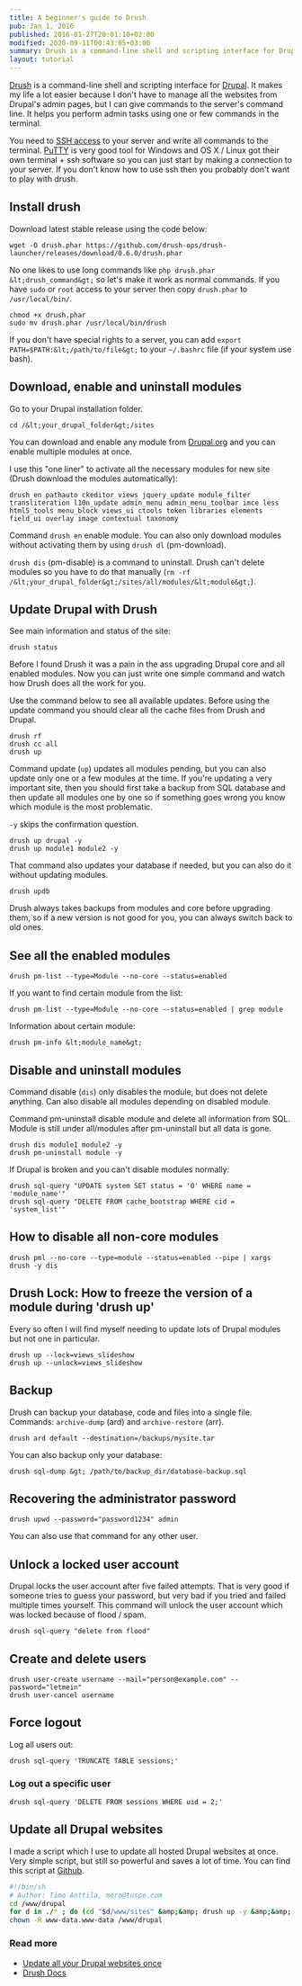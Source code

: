 ```yaml
---
title: A beginner's guide to Drush
pub: Jan 1, 2016
published: 2016-01-27T20:01:10+02:00
modified: 2020-09-11T00:43:05+03:00
summary: Drush is a command-line shell and scripting interface for Drupal. This tutorial help you understand how Drush works and how it makes your life easier.
layout: tutorial
---
```


<a href="https://www.drush.org/" rel="noopener" target="_blank">Drush</a> is a command-line shell and scripting interface for <a href="https://www.drupal.org/" rel="noopener" target="_blank">Drupal</a>. It makes my life a lot easier because I don't have to manage all the websites from Drupal's admin pages, but I can give commands to the server's command line. It helps you perform admin tasks using one or few commands in the terminal.

You need to <a href="https://en.wikipedia.org/wiki/Secure_Shell" rel="noopener" target="_blank" title="Wikipedia: Secure Shell">SSH access</a> to your server and write all commands to the terminal. <a href="https://www.chiark.greenend.org.uk/~sgtatham/putty/" rel="noopener" target="_blank">PuTTY</a> is very good tool for Windows and OS X / Linux got their own terminal + ssh software so you can just start by making a connection to your server. If you don't know how to use ssh then you probably don't want to play with drush.

## Install drush

Download latest stable release using the code below:

```Shell
wget -O drush.phar https://github.com/drush-ops/drush-launcher/releases/download/0.6.0/drush.phar
```

No one likes to use long commands like `php drush.phar &lt;drush_command&gt;` so let's make it work as normal commands. If you have `sudo` or `root` access to your server then copy `drush.phar` to `/usr/local/bin/`.

```Shell
chmod +x drush.phar
sudo mv drush.phar /usr/local/bin/drush
```

If you don't have special rights to a server, you can add `export PATH=$PATH:&lt;/path/to/file&gt;` to your `~/.bashrc` file (if your system use bash).

## Download, enable and uninstall modules

Go to your Drupal installation folder.

```Shell
cd /&lt;your_drupal_folder&gt;/sites
```

You can download and enable any module from <a href="https://www.drupal.org/project/project_module" rel="noopener" target="_blank" title="Official Drupal Modules">Drupal.org</a> and you can enable multiple modules at once.

I use this "one liner" to activate all the necessary modules for new site (Drush download the modules automatically):

```Shell
drush en pathauto ckeditor views jquery_update module_filter transliteration l10n_update admin_menu admin_menu_toolbar imce less html5_tools menu_block views_ui ctools token libraries elements field_ui overlay image contextual taxonomy
```

Command `drush en` enable module. You can also only download modules without activating them by using `drush dl` (pm-download).

`drush dis` (pm-disable) is a command to uninstall. Drush can't delete modules so you have to do that manually (`rm -rf /&lt;your_drupal_folder&gt;/sites/all/modules/&lt;module&gt;`).

## Update Drupal with Drush

See main information and status of the site:

```Shell
drush status
```

Before I found Drush it was a pain in the ass upgrading Drupal core and all enabled modules. Now you can just write one simple command and watch how Drush does all the work for you.

Use the command below to see all available updates. Before using the update command you should clear all the cache files from Drush and Drupal.

```Shell
drush rf
drush cc all
drush up
```

Command update (`up`) updates all modules pending, but you can also update only one or a few modules at the time. If you're updating a very important site, then you should first take a backup from SQL database and then update all modules one by one so if something goes wrong you know which module is the most problematic.

`-y` skips the confirmation question.

```Shell
drush up drupal -y
drush up module1 module2 -y
```

That command also updates your database if needed, but you can also do it without updating modules.

```Shell
drush updb
```

Drush always takes backups from modules and core before upgrading them, so if a new version is not good for you, you can always switch back to old ones.

## See all the enabled modules

```Shell
drush pm-list --type=Module --no-core --status=enabled
```

If you want to find certain module from the list:

```Shell
drush pm-list --type=Module --no-core --status=enabled | grep module
```

Information about certain module:

```Shell
drush pm-info &lt;module_name&gt;
```

## Disable and uninstall modules

Command disable (`dis`) only disables the module, but does not delete anything. Can also disable all modules depending on disabled module.

Command pm-uninstall disable module and delete all information from SQL. Module is still under all/modules after pm-uninstall but all data is gone.

```Shell
drush dis module1 module2 -y
drush pm-uninstall module -y
```

If Drupal is broken and you can't disable modules normally:

```Shell
drush sql-query "UPDATE system SET status = '0' WHERE name = 'module_name'"
drush sql-query "DELETE FROM cache_bootstrap WHERE cid = 'system_list'"
```

## How to disable all non-core modules

```Shell
drush pml --no-core --type=module --status=enabled --pipe | xargs drush -y dis
```

## Drush Lock: How to freeze the version of a module during 'drush up'

Every so often I will find myself needing to update lots of Drupal modules but not one in particular.

```Shell
drush up --lock=views_slideshow
drush up --unlock=views_slideshow
```

## Backup

Drush can backup your database, code and files into a single file.  
Commands: `archive-dump` (ard) and `archive-restore` (arr).

```Shell
drush ard default --destination=/backups/mysite.tar
```

You can also backup only your database:

```Shell
drush sql-dump &gt; /path/to/backup_dir/database-backup.sql
```

## Recovering the administrator password

```Shell
drush upwd --password="password1234" admin
```

You can also use that command for any other user.

## Unlock a locked user account

Drupal locks the user account after five failed attempts. That is very good if someone tries to guess your password, but very bad if you tried and failed multiple times yourself. This command will unlock the user account which was locked because of flood / spam.

```Shell
drush sql-query "delete from flood"
```

## Create and delete users

```Shell
drush user-create username --mail="person@example.com" --password="letmein"
drush user-cancel username
```

## Force logout

Log all users out:

```Shell
drush sql-query 'TRUNCATE TABLE sessions;'
```

### Log out a specific user

```Shell
drush sql-query 'DELETE FROM sessions WHERE uid = 2;'
```

## Update all Drupal websites

I made a script which I use to update all hosted Drupal websites at once. Very simple script, but still so powerful and saves a lot of time. You can find this script at <a href="https://github.com/timoanttila/Drupal-Drush" rel="noopener" target="_blank" title="Drush script by Timo Anttila">Github</a>.

```Bash
#!/bin/sh
# Author: Timo Anttila, moro@tuspe.com
cd /www/drupal
for d in ./* ; do (cd "$d/www/sites" &amp;&amp; drush up -y &amp;&amp; drush cc all); done
chown -R www-data.www-data /www/drupal
```

### Read more

<ul>
<li><a href="https://github.com/timoanttila/Drupal-Drush" rel="noopener" target="_blank">Update all your Drupal websites once</a></li>
<li><a href="http://docs.drush.org/en/master/" rel="noopener" target="_blank">Drush Docs</a></li>
</ul>